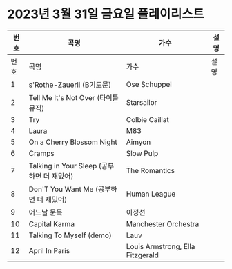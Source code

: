 # 2023년 3월 31일 금요일 플레이리스트

| 번호 | 곡명 | 가수 | 설명 |
|------|------|------|------|
| 번호 | 곡명 | 가수 | 설명 |
| 1 | s'Rothe-Zauerli (B기도문) | Ose Schuppel |  |
| 2 | Tell Me It's Not Over (타이틀 뮤직) | Starsailor |  |
| 3 | Try | Colbie Caillat |  |
| 4 | Laura | M83 |  |
| 5 | On a Cherry Blossom Night | Aimyon |  |
| 6 | Cramps | Slow Pulp |  |
| 7 | Talking in Your Sleep (공부하면 더 재밌어) | The Romantics |  |
| 8 | Don'T You Want Me (공부하면 더 재밌어) | Human League |  |
| 9 | 어느날 문득 | 이정선 |  |
| 10 | Capital Karma | Manchester Orchestra |  |
| 11 | Talking To Myself (demo) | Lauv |  |
| 12 | April In Paris | Louis Armstrong, Ella Fitzgerald |  |
